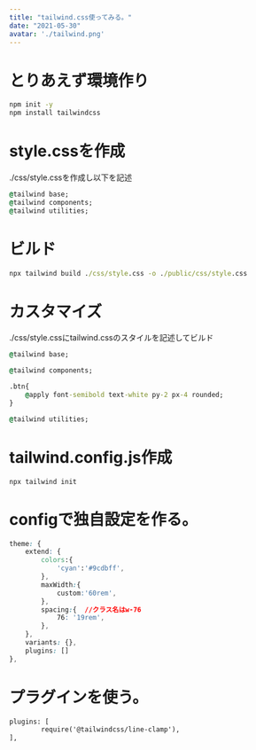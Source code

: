 ```yaml
---
title: "tailwind.css使ってみる。"
date: "2021-05-30"
avatar: './tailwind.png'
---
```



# とりあえず環境作り
```cmd
npm init -y
npm install tailwindcss
```

# style.cssを作成
./css/style.cssを作成し以下を記述
```cmd
@tailwind base;
@tailwind components;
@tailwind utilities;
```


# ビルド
```cmd
npx tailwind build ./css/style.css -o ./public/css/style.css
```

# カスタマイズ
./css/style.cssにtailwind.cssのスタイルを記述してビルド
```cmd
@tailwind base;

@tailwind components;

.btn{
    @apply font-semibold text-white py-2 px-4 rounded;
}

@tailwind utilities;
```

# tailwind.config.js作成
```
npx tailwind init
```

# configで独自設定を作る。
```css
theme: {
    extend: {
        colors:{
            'cyan':'#9cdbff',
        },
        maxWidth:{
            custom:'60rem',
        },
        spacing:{  //クラス名はw-76
            76: '19rem',
        },
    },
    variants: {},
    plugins: []
},
```

# プラグインを使う。
```cmd
plugins: [
        require('@tailwindcss/line-clamp'),
],
```